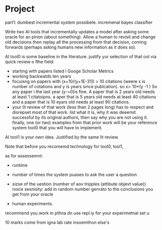 # Project

part1: dumbest incremental system possibele. incremenal bayes classifier

Write two AI tools that incrementally updates a model after asking some oracle for an pinon
(about something). Allow a human to revisit and change old decisions then replay all the processing
from that decision, coming forwards (perhaps asking humans new information as it does so).

AI tool0 is some baseline in the literature.  justify yur selection of that ool via  quick review o fthe field:

- starting with papers listed i Googe Scholar Metrics
- working backwatds ten years
- focuisng on papers with (x+10/(y+1E-31)) > 10 citations (weere x is number of cotations and y is years
  since publcation). so x> 10*(y -1 ) So any paper i the last year (y-=0)is fine. A paper that is
  2 years old needs at least 1 citatoipns. a aper that is 5 years old needs at least 40 citations
  and a paper that is 10 eyars old needs at least 90 citations.
- your lit review of that work (less than 2 pages long) has to respect and disrepset most of that  work. list
what it is, why it was deeemd successful by its original authors, then say why you are not using it.
finally, one (or two) examples from that prior work will be your reference system tool0 that you will have to implement.

AI tool1 is your own idea. Justified by the same lit review.

Note that before you recomemd technology for tool0, tool1, 

as for assessemnt:

- runtime
- number of times the system puases to ask the user a question
- sizse of the uestion (number of aov tripples (attibute objevt value))
noice sesnisity: add in random number genrato to the conclusions you get from your oracle

- human experiments.

recommend you work in pthna dn use repl.iy for your experimetnal set u

10 marks come from igna lab rate insoemthon else's 
